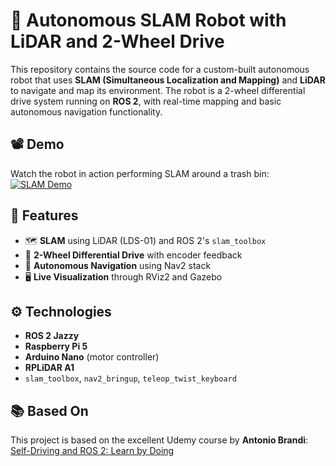 # 🧭 Autonomous SLAM Robot with LiDAR and 2-Wheel Drive

This repository contains the source code for a custom-built autonomous robot that uses **SLAM (Simultaneous Localization and Mapping)** and **LiDAR** to navigate and map its environment. The robot is a 2-wheel differential drive system running on **ROS 2**, with real-time mapping and basic autonomous navigation functionality.

## 📽 Demo

Watch the robot in action performing SLAM around a trash bin:  
[![SLAM Demo](https://img.youtube.com/vi/jFDPmfWLyAU/0.jpg)](https://youtu.be/jFDPmfWLyAU)

## 🔧 Features

- 🗺️ **SLAM** using LiDAR (LDS-01) and ROS 2's `slam_toolbox`
- 🚗 **2-Wheel Differential Drive** with encoder feedback
- 🧠 **Autonomous Navigation** using Nav2 stack
- 🖥️ **Live Visualization** through RViz2 and Gazebo

## ⚙️ Technologies

- **ROS 2 Jazzy**
- **Raspberry Pi 5**
- **Arduino Nano** (motor controller)
- **RPLiDAR A1**
- `slam_toolbox`, `nav2_bringup`, `teleop_twist_keyboard`

## 📚 Based On

This project is based on the excellent Udemy course by **Antonio Brandi**:  
[Self-Driving and ROS 2: Learn by Doing](https://www.udemy.com/course/self-driving-and-ros-2-learn-by-doing-plan-navigation/)
